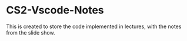 # CS2-Vscode-Notes

This is created to store the code implemented in lectures, with the notes from the slide show.
